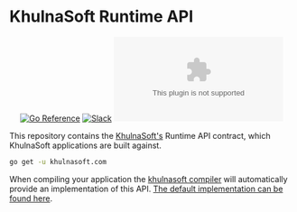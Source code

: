 # KhulnaSoft Runtime API

<div align="center">

[![Go Reference](https://pkg.go.dev/badge/khulnasoft.com.svg)](https://pkg.go.dev/khulnasoft.com) [![Slack](https://img.shields.io/badge/chat-on%20slack-blue?style=flat-square&logo=slack)](https://khulnasoft.com/slack) ![MPL-2 License](https://img.shields.io/github/license/khulnasoft/khulnasoft.com?style=flat-square)

</div>

This repository contains the [KhulnaSoft's](https://khulnasoft.com) Runtime API contract, which KhulnaSoft applications are built against.

```bash
go get -u khulnasoft.com
```

When compiling your application the [khulnasoft compiler](https://github.com/khulnasoft/khulnasoft) will automatically provide an
implementation of this API. [The default implementation can be found here](https://github.com/khulnasoft/khulnasoft/tree/main/runtime).
